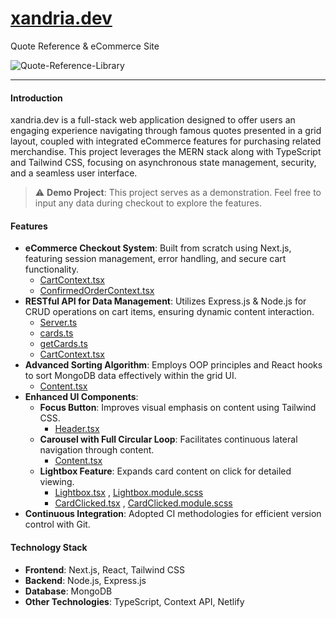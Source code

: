 # [xandria.dev](https://xandria.dev/)
Quote Reference & eCommerce Site

![Quote-Reference-Library](https://github.com/scmacoll/xander.com/assets/85879687/fface31b-cade-4cd9-a2ef-ecc48623f1b1)

---
#### Introduction
xandria.dev is a full-stack web application designed to offer users an engaging experience navigating through famous quotes presented in a grid layout, coupled with integrated eCommerce features for purchasing related merchandise. This project leverages the MERN stack along with TypeScript and Tailwind CSS, focusing on asynchronous state management, security, and a seamless user interface.

> :warning: **Demo Project**: This project serves as a demonstration. Feel free to input any data during checkout to explore the features.

#### Features
- **eCommerce Checkout System**: Built from scratch using Next.js, featuring session management, error handling, and secure cart functionality.
  -  [CartContext.tsx](https://github.com/scmacoll/xander.com/blob/main/src/app/context/CartContext.tsx)
  -  [ConfirmedOrderContext.tsx](https://github.com/scmacoll/xander.com/blob/main/src/app/context/ConfirmedOrderContext.tsx)
- **RESTful API for Data Management**: Utilizes Express.js & Node.js for CRUD operations on cart items, ensuring dynamic content interaction.
  - [Server.ts](https://github.com/scmacoll/xander.com/blob/main/src/server/server.ts)
  - [cards.ts](https://github.com/scmacoll/xander.com/blob/main/src/server/routes/cards.ts)
  - [getCards.ts](https://github.com/scmacoll/xander.com/blob/main/src/pages/api/getCards.ts)
  - [CartContext.tsx](https://github.com/scmacoll/xander.com/blob/main/src/app/context/CartContext.tsx)
- **Advanced Sorting Algorithm**: Employs OOP principles and React hooks to sort MongoDB data effectively within the grid UI.
  - [Content.tsx](https://github.com/scmacoll/xander.com/blob/main/src/app/components/Home-Content/Content.tsx)
- **Enhanced UI Components**:
  - **Focus Button**: Improves visual emphasis on content using Tailwind CSS.
    - [Header.tsx](https://github.com/scmacoll/xander.com/blob/main/src/app/components/Header/Header.tsx)
  - **Carousel with Full Circular Loop**: Facilitates continuous lateral navigation through content.
    - [Content.tsx](https://github.com/scmacoll/xander.com/blob/main/src/app/components/Home-Content/Content.tsx)
  - **Lightbox Feature**: Expands card content on click for detailed viewing.
    - [Lightbox.tsx](https://github.com/scmacoll/xander.com/blob/main/src/app/components/Home-Content/Lightbox/Lightbox.tsx) , [Lightbox.module.scss](https://github.com/scmacoll/xander.com/blob/main/src/app/components/Home-Content/Lightbox/Lightbox.module.scss)
    - [CardClicked.tsx](https://github.com/scmacoll/xander.com/blob/main/src/app/components/Home-Content/Lightbox/CardClicked.tsx) , [CardClicked.module.scss](https://github.com/scmacoll/xander.com/blob/main/src/app/components/Home-Content/Lightbox/CardClicked.module.scss)
- **Continuous Integration**: Adopted CI methodologies for efficient version control with Git.

#### Technology Stack
- **Frontend**: Next.js, React, Tailwind CSS
- **Backend**: Node.js, Express.js
- **Database**: MongoDB
- **Other Technologies**: TypeScript, Context API, Netlify
